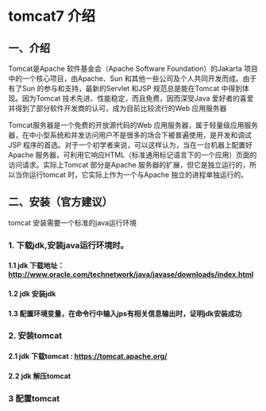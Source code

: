 # tomcat7 介绍
## 一、介绍
Tomcat是Apache 软件基金会（Apache Software Foundation）的Jakarta 项目中的一个核心项目，由Apache、Sun 和其他一些公司及个人共同开发而成。由于有了Sun 的参与和支持，最新的Servlet 和JSP 规范总是能在Tomcat 中得到体现。因为Tomcat 技术先进、性能稳定，而且免费，因而深受Java 爱好者的喜爱并得到了部分软件开发商的认可，成为目前比较流行的Web 应用服务器

Tomcat服务器是一个免费的开放源代码的Web 应用服务器，属于轻量级应用服务器，在中小型系统和并发访问用户不是很多的场合下被普遍使用，是开发和调试JSP 程序的首选。对于一个初学者来说，可以这样认为，当在一台机器上配置好Apache 服务器，可利用它响应HTML（标准通用标记语言下的一个应用）页面的访问请求。实际上Tomcat 部分是Apache 服务器的扩展，但它是独立运行的，所以当你运行tomcat 时，它实际上作为一个与Apache 独立的进程单独运行的。

## 二、安装（官方建议）
 tomcat 安装需要一个标准的java运行环境
 ### 1. 下载jdk,安装java运行环境时。
 #### 1.1 jdk 下载地址：http://www.oracle.com/technetwork/java/javase/downloads/index.html
 #### 1.2 jdk  安装jdk
 #### 1.3  配置环境变量，在命令行中输入jps有相关信息输出时，证明jdk安装成功
 ### 2. 安装tomcat
 #### 2.1 jdk  下载tomcat : https://tomcat.apache.org/
 #### 2.2 jdk  解压tomcat
 ### 3 配置tomcat
 
 
 
